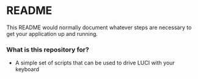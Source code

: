 # README #

This README would normally document whatever steps are necessary to get your application up and running.

### What is this repository for? ###

* A simple set of scripts that can be used to drive LUCI with your keyboard